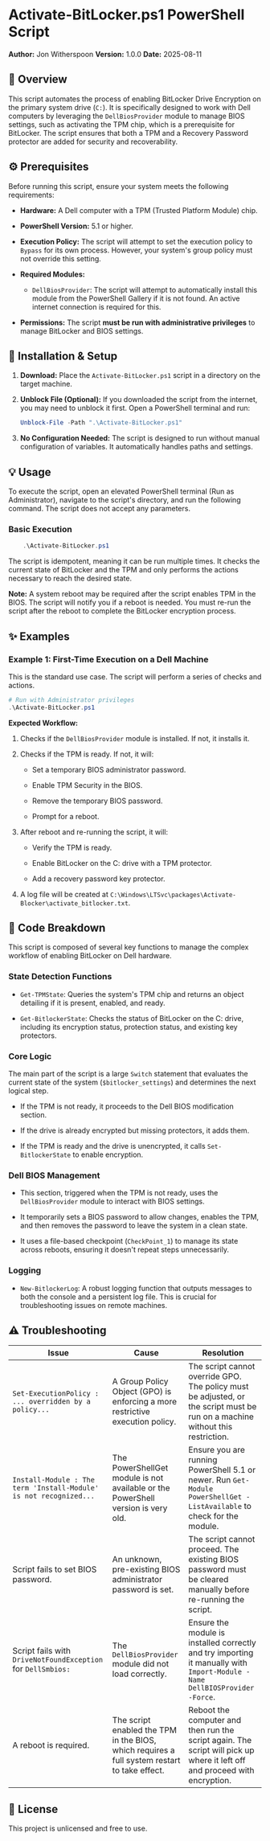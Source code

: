 # Activate-BitLocker.ps1 PowerShell Script

**Author:** Jon Witherspoon **Version:** 1.0.0 **Date:** 2025-08-11

## 📜 Overview

This script automates the process of enabling BitLocker Drive Encryption on the primary system drive (`C:`). It is specifically designed to work with Dell computers by leveraging the `DellBiosProvider` module to manage BIOS settings, such as activating the TPM chip, which is a prerequisite for BitLocker. The script ensures that both a TPM and a Recovery Password protector are added for security and recoverability.

## ⚙️ Prerequisites

Before running this script, ensure your system meets the following requirements:

- **Hardware:** A Dell computer with a TPM (Trusted Platform Module) chip.
    
- **PowerShell Version:** 5.1 or higher.
    
- **Execution Policy:** The script will attempt to set the execution policy to `Bypass` for its own process. However, your system's group policy must not override this setting.
    
- **Required Modules:**
    
    - `DellBiosProvider`: The script will attempt to automatically install this module from the PowerShell Gallery if it is not found. An active internet connection is required for this.
        
- **Permissions:** The script **must be run with administrative privileges** to manage BitLocker and BIOS settings.
    

## 🚀 Installation & Setup

1. **Download:** Place the `Activate-BitLocker.ps1` script in a directory on the target machine.
    
2. **Unblock File (Optional):** If you downloaded the script from the internet, you may need to unblock it first. Open a PowerShell terminal and run:
    
    ```powershell
    Unblock-File -Path ".\Activate-BitLocker.ps1"
    ```
    
3. **No Configuration Needed:** The script is designed to run without manual configuration of variables. It automatically handles paths and settings.
    

## 💡 Usage

To execute the script, open an elevated PowerShell terminal (Run as Administrator), navigate to the script's directory, and run the following command. The script does not accept any parameters.

### Basic Execution

```powershell
	.\Activate-BitLocker.ps1
```

The script is idempotent, meaning it can be run multiple times. It checks the current state of BitLocker and the TPM and only performs the actions necessary to reach the desired state.

**Note:** A system reboot may be required after the script enables TPM in the BIOS. The script will notify you if a reboot is needed. You must re-run the script after the reboot to complete the BitLocker encryption process.

## ✨ Examples

### Example 1: First-Time Execution on a Dell Machine

This is the standard use case. The script will perform a series of checks and actions.

```powershell
# Run with Administrator privileges
.\Activate-BitLocker.ps1
```

**Expected Workflow:**

1. Checks if the `DellBiosProvider` module is installed. If not, it installs it.
    
2. Checks if the TPM is ready. If not, it will:
    
    - Set a temporary BIOS administrator password.
        
    - Enable TPM Security in the BIOS.
        
    - Remove the temporary BIOS password.
        
    - Prompt for a reboot.
        
3. After reboot and re-running the script, it will:
    
    - Verify the TPM is ready.
        
    - Enable BitLocker on the C: drive with a TPM protector.
        
    - Add a recovery password key protector.
        
4. A log file will be created at `C:\Windows\LTSvc\packages\Activate-Blocker\activate_bitlocker.txt`.
    

## 🔧 Code Breakdown

This script is composed of several key functions to manage the complex workflow of enabling BitLocker on Dell hardware.

### State Detection Functions

- `Get-TPMState`: Queries the system's TPM chip and returns an object detailing if it is present, enabled, and ready.
    
- `Get-BitlockerState`: Checks the status of BitLocker on the C: drive, including its encryption status, protection status, and existing key protectors.
    

### Core Logic

The main part of the script is a large `Switch` statement that evaluates the current state of the system (`$bitlocker_settings`) and determines the next logical step.

- If the TPM is not ready, it proceeds to the Dell BIOS modification section.
    
- If the drive is already encrypted but missing protectors, it adds them.
    
- If the TPM is ready and the drive is unencrypted, it calls `Set-BitlockerState` to enable encryption.
    

### Dell BIOS Management

- This section, triggered when the TPM is not ready, uses the `DellBiosProvider` module to interact with BIOS settings.
    
- It temporarily sets a BIOS password to allow changes, enables the TPM, and then removes the password to leave the system in a clean state.
    
- It uses a file-based checkpoint (`CheckPoint_1`) to manage its state across reboots, ensuring it doesn't repeat steps unnecessarily.
    

### Logging

- `New-BitlockerLog`: A robust logging function that outputs messages to both the console and a persistent log file. This is crucial for troubleshooting issues on remote machines.
    

## ⚠️ Troubleshooting

|Issue|Cause|Resolution|
|---|---|---|
|`Set-ExecutionPolicy : ... overridden by a policy...`|A Group Policy Object (GPO) is enforcing a more restrictive execution policy.|The script cannot override GPO. The policy must be adjusted, or the script must be run on a machine without this restriction.|
|`Install-Module : The term 'Install-Module' is not recognized...`|The PowerShellGet module is not available or the PowerShell version is very old.|Ensure you are running PowerShell 5.1 or newer. Run `Get-Module PowerShellGet -ListAvailable` to check for the module.|
|Script fails to set BIOS password.|An unknown, pre-existing BIOS administrator password is set.|The script cannot proceed. The existing BIOS password must be cleared manually before re-running the script.|
|Script fails with `DriveNotFoundException` for `DellSmbios:`|The `DellBiosProvider` module did not load correctly.|Ensure the module is installed correctly and try importing it manually with `Import-Module -Name DellBIOSProvider -Force`.|
|A reboot is required.|The script enabled the TPM in the BIOS, which requires a full system restart to take effect.|Reboot the computer and then run the script again. The script will pick up where it left off and proceed with encryption.|

## 📄 License

This project is unlicensed and free to use.